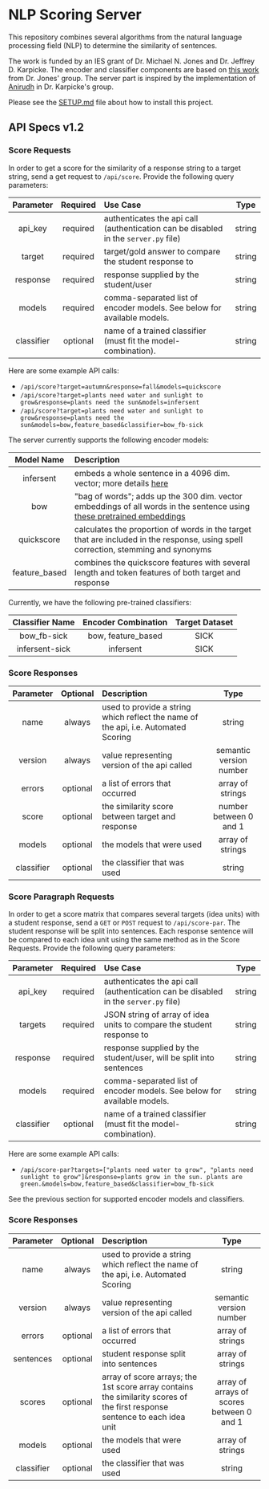 # NLP Scoring Server

This repository combines several algorithms from the natural language processing field (NLP) to determine the similarity of sentences.

The work is funded by an IES grant of Dr. Michael N. Jones and Dr. Jeffrey D. Karpicke. The encoder and classifier components are based on [this work](https://github.com/FTAsr/STS) from Dr. Jones' group. The server part is inspired by the implementation of [Anirudh](https://github.com/anirudhchellani) in Dr. Karpicke's group.

Please see the [SETUP.md](https://github.com/eweitnauer/nlp-scoring-server/blob/master/SETUP.md) file about how to install this project.

## API Specs v1.2

### Score Requests

In order to get a score for the similarity of a response string to a target string, send a get request to `/api/score`. Provide the following query parameters:

| Parameter | Required | Use Case | Type |
| :---: | :---: | :--- | :---: |
| api_key | required | authenticates the api call (authentication can be disabled in the `server.py` file) | string |
| target | required | target/gold answer to compare the student response to | string |
| response | required | response supplied by the student/user | string  |
| models | required | comma-separated list of encoder models. See below for available models. | string |
| classifier | optional | name of a trained classifier (must fit the model-combination). | string |

Here are some example API calls:

- `/api/score?target=autumn&response=fall&models=quickscore`
- `/api/score?target=plants need water and sunlight to grow&response=plants need the sun&models=infersent`
- `/api/score?target=plants need water and sunlight to grow&response=plants need the sun&models=bow,feature_based&classifier=bow_fb-sick`


The server currently supports the following encoder models:

| Model Name | Description |
| :---: | :--- |
| infersent | embeds a whole sentence in a 4096 dim. vector; more details [here](https://github.com/facebookresearch/InferSent) |
| bow | "bag of words"; adds up the 300 dim. vector embeddings of all words in the sentence using [these pretrained embeddings](https://drive.google.com/file/d/0B7XkCwpI5KDYNlNUTTlSS21pQmM/edit) |
| quickscore | calculates the proportion of words in the target that are included in the response, using spell correction, stemming and synonyms |
| feature_based | combines the quickscore features with several length and token features of both target and response |

Currently, we have the following pre-trained classifiers:

| Classifier Name | Encoder Combination | Target Dataset |
| :---: | :---: | :---: |
| bow_fb-sick | bow, feature_based | SICK |
| infersent-sick | infersent | SICK |

### Score Responses

| Parameter | Optional | Description | Type |
| :---: | :---: | :--- | :---: |
| name  | always | used to provide a string which reflect the name of the api, i.e. Automated Scoring | string |  
| version | always | value representing version of the api called | semantic version number |
| errors | optional | a list of errors that occurred | array of strings |
| score | optional | the similarity score between target and response | number between 0 and 1 |
| models | optional | the models that were used | array of strings |
| classifier | optional | the classifier that was used | string |

### Score Paragraph Requests

In order to get a score matrix that compares several targets (idea units) with a student response, send a `GET` or `POST` request to `/api/score-par`. The student response will be split into sentences. Each response sentence will be compared to each idea unit using the same method as in the Score Requests. Provide the following query parameters:

| Parameter | Required | Use Case | Type |
| :---: | :---: | :--- | :---: |
| api_key | required | authenticates the api call (authentication can be disabled in the `server.py` file) | string |
| targets | required | JSON string of array of idea units to compare the student response to | string |
| response | required | response supplied by the student/user, will be split into sentences | string  |
| models | required | comma-separated list of encoder models. See below for available models. | string |
| classifier | optional | name of a trained classifier (must fit the model-combination). | string |

Here are some example API calls:

- `/api/score-par?targets=["plants need water to grow", "plants need sunlight to grow"]&response=plants grow in the sun. plants are green.&models=bow,feature_based&classifier=bow_fb-sick`

See the previous section for supported encoder models and classifiers.

### Score Responses

| Parameter | Optional | Description | Type |
| :---: | :---: | :--- | :---: |
| name  | always | used to provide a string which reflect the name of the api, i.e. Automated Scoring | string |  
| version | always | value representing version of the api called | semantic version number |
| errors | optional | a list of errors that occurred | array of strings |
| sentences | optional | student response split into sentences | array of strings |
| scores | optional | array of score arrays; the 1st score array contains the similarity scores of the first response sentence to each idea unit | array of arrays of scores between 0 and 1 |
| models | optional | the models that were used | array of strings |
| classifier | optional | the classifier that was used | string |
